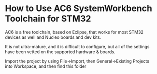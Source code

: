 How to Use AC6 SystemWorkbench Toolchain for STM32
==================================================
AC6 is a free toolchain, based on Eclipse, that works for most STM32 devices as well and Nucleo boards and dev kits.

It is not ultra-mature, and it is difficult to configure, but all of the settings have been vetted on the supported hardware & boards.

Import the project by using File->Import, then General->Existing Projects into Workspace, and then find this folder
